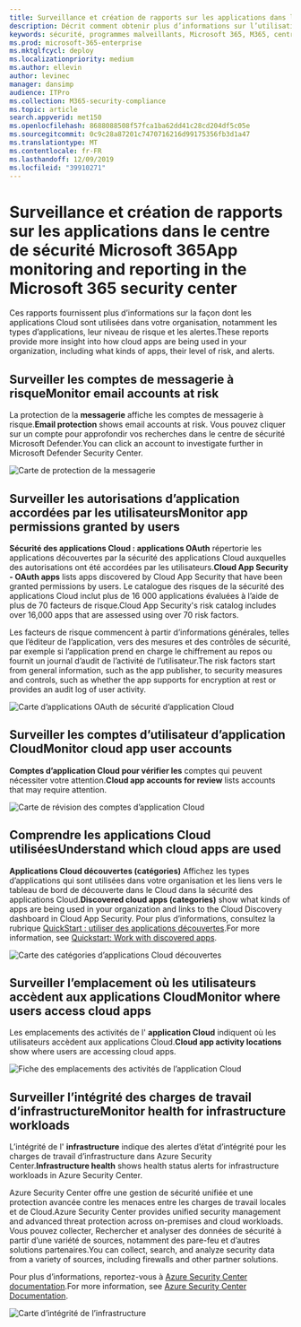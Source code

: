 ```yaml
---
title: Surveillance et création de rapports sur les applications dans le centre de sécurité Microsoft 365
description: Décrit comment obtenir plus d’informations sur l’utilisation des applications Cloud dans votre organisation
keywords: sécurité, programmes malveillants, Microsoft 365, M365, centre de sécurité, moniteur, rapport, applications
ms.prod: microsoft-365-enterprise
ms.mktglfcycl: deploy
ms.localizationpriority: medium
ms.author: ellevin
author: levinec
manager: dansimp
audience: ITPro
ms.collection: M365-security-compliance
ms.topic: article
search.appverid: met150
ms.openlocfilehash: 8688088508f57fca1ba62dd41c28cd204df5c05e
ms.sourcegitcommit: 0c9c28a87201c7470716216d99175356fb3d1a47
ms.translationtype: MT
ms.contentlocale: fr-FR
ms.lasthandoff: 12/09/2019
ms.locfileid: "39910271"
---
```

# <a name="app-monitoring-and-reporting-in-the-microsoft-365-security-center"></a><span data-ttu-id="2b825-104">Surveillance et création de rapports sur les applications dans le centre de sécurité Microsoft 365</span><span class="sxs-lookup"><span data-stu-id="2b825-104">App monitoring and reporting in the Microsoft 365 security center</span></span>

<span data-ttu-id="2b825-105">Ces rapports fournissent plus d’informations sur la façon dont les applications Cloud sont utilisées dans votre organisation, notamment les types d’applications, leur niveau de risque et les alertes.</span><span class="sxs-lookup"><span data-stu-id="2b825-105">These reports provide more insight into how cloud apps are being used in your organization, including what kinds of apps, their level of risk, and alerts.</span></span>

## <a name="monitor-email-accounts-at-risk"></a><span data-ttu-id="2b825-106">Surveiller les comptes de messagerie à risque</span><span class="sxs-lookup"><span data-stu-id="2b825-106">Monitor email accounts at risk</span></span>

<span data-ttu-id="2b825-107">La protection de la **messagerie** affiche les comptes de messagerie à risque.</span><span class="sxs-lookup"><span data-stu-id="2b825-107">**Email protection** shows email accounts at risk.</span></span> <span data-ttu-id="2b825-108">Vous pouvez cliquer sur un compte pour approfondir vos recherches dans le centre de sécurité Microsoft Defender.</span><span class="sxs-lookup"><span data-stu-id="2b825-108">You can click an account to investigate further in Microsoft Defender Security Center.</span></span>

![Carte de protection de la messagerie](../images/email-protection.png)

## <a name="monitor-app-permissions-granted-by-users"></a><span data-ttu-id="2b825-110">Surveiller les autorisations d’application accordées par les utilisateurs</span><span class="sxs-lookup"><span data-stu-id="2b825-110">Monitor app permissions granted by users</span></span>

<span data-ttu-id="2b825-111">**Sécurité des applications Cloud : applications OAuth** répertorie les applications découvertes par la sécurité des applications Cloud auxquelles des autorisations ont été accordées par les utilisateurs.</span><span class="sxs-lookup"><span data-stu-id="2b825-111">**Cloud App Security - OAuth apps** lists apps discovered by Cloud App Security that have been granted permissions by users.</span></span> <span data-ttu-id="2b825-112">Le catalogue des risques de la sécurité des applications Cloud inclut plus de 16 000 applications évaluées à l’aide de plus de 70 facteurs de risque.</span><span class="sxs-lookup"><span data-stu-id="2b825-112">Cloud App Security's risk catalog includes over 16,000 apps that are assessed using over 70 risk factors.</span></span>

<span data-ttu-id="2b825-113">Les facteurs de risque commencent à partir d’informations générales, telles que l’éditeur de l’application, vers des mesures et des contrôles de sécurité, par exemple si l’application prend en charge le chiffrement au repos ou fournit un journal d’audit de l’activité de l’utilisateur.</span><span class="sxs-lookup"><span data-stu-id="2b825-113">The risk factors start from general information, such as the app publisher, to security measures and controls, such as whether the app supports for encryption at rest or provides an audit log of user activity.</span></span>

![Carte d’applications OAuth de sécurité d’application Cloud](../images/cloud-app-security-oauth-apps.png)

## <a name="monitor-cloud-app-user-accounts"></a><span data-ttu-id="2b825-115">Surveiller les comptes d’utilisateur d’application Cloud</span><span class="sxs-lookup"><span data-stu-id="2b825-115">Monitor cloud app user accounts</span></span>

<span data-ttu-id="2b825-116">**Comptes d’application Cloud pour vérifier les** comptes qui peuvent nécessiter votre attention.</span><span class="sxs-lookup"><span data-stu-id="2b825-116">**Cloud app accounts for review** lists accounts that may require attention.</span></span>

![Carte de révision des comptes d’application Cloud](../images/cloud-app-accounts-for-review.png)

## <a name="understand-which-cloud-apps-are-used"></a><span data-ttu-id="2b825-118">Comprendre les applications Cloud utilisées</span><span class="sxs-lookup"><span data-stu-id="2b825-118">Understand which cloud apps are used</span></span>

<span data-ttu-id="2b825-119">**Applications Cloud découvertes (catégories)** Affichez les types d’applications qui sont utilisées dans votre organisation et les liens vers le tableau de bord de découverte dans le Cloud dans la sécurité des applications Cloud.</span><span class="sxs-lookup"><span data-stu-id="2b825-119">**Discovered cloud apps (categories)** show what kinds of apps are being used in your organization and links to the Cloud Discovery dashboard in Cloud App Security.</span></span> <span data-ttu-id="2b825-120">Pour plus d’informations, consultez la rubrique [QuickStart : utiliser des applications découvertes](https://docs.microsoft.com/cloud-app-security/discovered-apps).</span><span class="sxs-lookup"><span data-stu-id="2b825-120">For more information, see [Quickstart: Work with discovered apps](https://docs.microsoft.com/cloud-app-security/discovered-apps).</span></span>  

![Carte des catégories d’applications Cloud découvertes](../images/discovered-cloud-apps-categories.png)

## <a name="monitor-where-users-access-cloud-apps"></a><span data-ttu-id="2b825-122">Surveiller l’emplacement où les utilisateurs accèdent aux applications Cloud</span><span class="sxs-lookup"><span data-stu-id="2b825-122">Monitor where users access cloud apps</span></span>

<span data-ttu-id="2b825-123">Les emplacements des activités de l' **application Cloud** indiquent où les utilisateurs accèdent aux applications Cloud.</span><span class="sxs-lookup"><span data-stu-id="2b825-123">**Cloud app activity locations** show where users are accessing cloud apps.</span></span>

![Fiche des emplacements des activités de l’application Cloud](../images/cloud-app-activity-locations.png)

## <a name="monitor-health-for-infrastructure-workloads"></a><span data-ttu-id="2b825-125">Surveiller l’intégrité des charges de travail d’infrastructure</span><span class="sxs-lookup"><span data-stu-id="2b825-125">Monitor health for infrastructure workloads</span></span>

<span data-ttu-id="2b825-126">L’intégrité de l' **infrastructure** indique des alertes d’état d’intégrité pour les charges de travail d’infrastructure dans Azure Security Center.</span><span class="sxs-lookup"><span data-stu-id="2b825-126">**Infrastructure health** shows health status alerts for infrastructure workloads in Azure Security Center.</span></span>

<span data-ttu-id="2b825-127">Azure Security Center offre une gestion de sécurité unifiée et une protection avancée contre les menaces entre les charges de travail locales et de Cloud.</span><span class="sxs-lookup"><span data-stu-id="2b825-127">Azure Security Center provides unified security management and advanced threat protection across on-premises and cloud workloads.</span></span> <span data-ttu-id="2b825-128">Vous pouvez collecter, Rechercher et analyser des données de sécurité à partir d’une variété de sources, notamment des pare-feu et d’autres solutions partenaires.</span><span class="sxs-lookup"><span data-stu-id="2b825-128">You can collect, search, and analyze security data from a variety of sources, including firewalls and other partner solutions.</span></span>

<span data-ttu-id="2b825-129">Pour plus d’informations, reportez-vous à [Azure Security Center documentation](https://docs.microsoft.com/azure/security-center/).</span><span class="sxs-lookup"><span data-stu-id="2b825-129">For more information, see [Azure Security Center Documentation](https://docs.microsoft.com/azure/security-center/).</span></span>

![Carte d’intégrité de l’infrastructure](../images/infrastructure-health.png)
